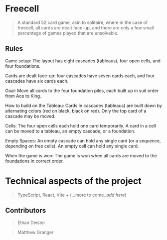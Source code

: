 # Freecell 

> A standard 52 card game, akin to solitaire, where in the case of freecell, all cards are dealt face-up, and there are only a few small percentage of games played that are unsolvable.

## Rules

Game setup: The layout has eight cascades (tableaus), four open cells, and four foundations.

Cards are dealt face-up: four cascades have seven cards each, and four cascades have six cards each.

Goal: Move all cards to the four foundation piles, each built up in suit order from Ace to King.

How to build on the Tableau: Cards in cascades (tableaus) are built down by alternating colors (red on black, black on red). Only the top card of a cascade may be moved.

Cells: The four open cells each hold one card temporarily. A card in a cell can be moved to a tableau, an empty cascade, or a foundation.

Empty Spaces: An empty cascade can hold any single card (or a sequence, depending on free cells).
An empty cell can hold any single card.

When the game is won: The game is won when all cards are moved to the foundations in correct order.

# Technical aspects of the project

> TypeScript, React, Vite + (...more to come..*add here*)

## Contributors

> Ethan Deister 

> Matthew Granger